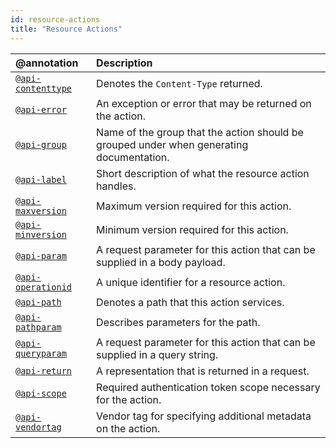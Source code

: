 ```yaml
---
id: resource-actions
title: "Resource Actions"
---
```


| @annotation | Description |
| :--- | :--- |
| [`@api-contenttype`](reference-api-contenttype.md) | Denotes the `Content-Type` returned. |
| [`@api-error`](reference-api-error.md) | An exception or error that may be returned on the action. |
| [`@api-group`](reference-api-group.md) | Name of the group that the action should be grouped under when generating documentation. |
| [`@api-label`](reference-api-label.md) | Short description of what the resource action handles. |
| [`@api-maxversion`](reference-api-maxversion.md) | Maximum version required for this action. |
| [`@api-minversion`](reference-api-minversion.md) | Minimum version required for this action. |
| [`@api-param`](reference-api-param.md) | A request parameter for this action that can be supplied in a body payload. |
| [`@api-operationid`](reference-api-operationid.md) | A unique identifier for a resource action. |
| [`@api-path`](reference-api-path.md) | Denotes a path that this action services. |
| [`@api-pathparam`](reference-api-pathparam.md) | Describes parameters for the path. |
| [`@api-queryparam`](reference-api-queryparam.md) | A request parameter for this action that can be supplied in a query string. |
| [`@api-return`](reference-api-return.md) | A representation that is returned in a request. |
| [`@api-scope`](reference-api-scope.md) | Required authentication token scope necessary for the action. |
| [`@api-vendortag`](reference-api-vendortag.md) | Vendor tag for specifying additional metadata on the action. |
